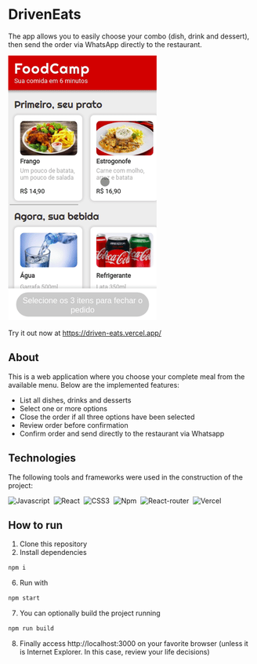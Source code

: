 # DrivenEats

The app allows you to easily choose your combo (dish, drink and dessert), then send the order via WhatsApp directly to the restaurant.

<img position="center" src="./public/assets/driveneats.gif" alt="GIF" />

Try it out now at https://driven-eats.vercel.app/

## About

This is a web application where you choose your complete meal from the available menu. Below are the implemented features:

- List all dishes, drinks and desserts
- Select one or more options
- Close the order if all three options have been selected
- Review order before confirmation
- Confirm order and send directly to the restaurant via Whatsapp

## Technologies
The following tools and frameworks were used in the construction of the project:<br>

![Javascript](https://img.shields.io/badge/JavaScript-F7DF1E?style=for-the-badge&logo=javascript&logoColor=black)&nbsp;
  ![React](https://img.shields.io/badge/React-20232A?style=for-the-badge&logo=react&logoColor=61DAFB)&nbsp;
  ![CSS3](https://img.shields.io/badge/CSS3-1572B6?style=for-the-badge&logo=css3&logoColor=white)&nbsp;
  ![Npm](https://img.shields.io/badge/npm-CB3837?style=for-the-badge&logo=npm&logoColor=white)&nbsp;
  ![React-router](https://img.shields.io/badge/React_Router-CA4245?style=for-the-badge&logo=react-router&logoColor=white)&nbsp;
  ![Vercel](https://img.shields.io/badge/Vercel-000000?style=for-the-badge&logo=vercel&logoColor=white)&nbsp;
  
## How to run

1. Clone this repository
2. Install dependencies
```bash
npm i
```
6. Run with
```bash
npm start
```
7. You can optionally build the project running
```bash
npm run build
```
8. Finally access http://localhost:3000 on your favorite browser (unless it is Internet Explorer. In this case, review your life decisions)